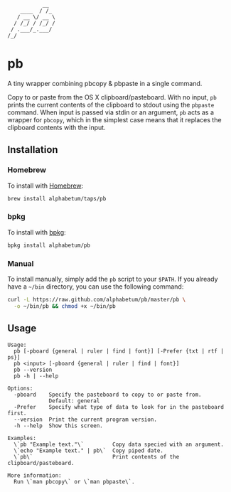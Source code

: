 ```text
           __
    ____  / /_
   / __ \/ __ \
  / /_/ / /_/ /
 / .___/_.___/
/_/
```

# pb

A tiny wrapper combining pbcopy &amp; pbpaste in a single command.

Copy to or paste from the OS X clipboard/pasteboard. With no input, `pb`
prints the current contents of the clipboard to stdout using the `pbpaste`
command. When input is passed via stdin or an argument, `pb` acts as a
wrapper for `pbcopy`, which in the simplest case means that it replaces the
clipboard contents with the input.

## Installation

### Homebrew

To install with [Homebrew](http://brew.sh/):

```bash
brew install alphabetum/taps/pb
```

### bpkg

To install with [bpkg](http://www.bpkg.io/):

```bash
bpkg install alphabetum/pb
```

### Manual

To install manually, simply add the `pb` script to your `$PATH`. If
you already have a `~/bin` directory, you can use the following command:

```bash
curl -L https://raw.github.com/alphabetum/pb/master/pb \
  -o ~/bin/pb && chmod +x ~/bin/pb
```

## Usage

```text
Usage:
  pb [-pboard {general | ruler | find | font}] [-Prefer {txt | rtf | ps}]
  pb <input> [-pboard {general | ruler | find | font}]
  pb --version
  pb -h | --help

Options:
  -pboard    Specify the pasteboard to copy to or paste from.
             Default: general
  -Prefer    Specify what type of data to look for in the pasteboard first.
  --version  Print the current program version.
  -h --help  Show this screen.

Examples:
  \`pb "Example text."\`         Copy data specied with an argument.
  \`echo "Example text." | pb\`  Copy piped date.
  \`pb\`                         Print contents of the clipboard/pasteboard.

More information:
  Run \`man pbcopy\` or \`man pbpaste\`.
```
